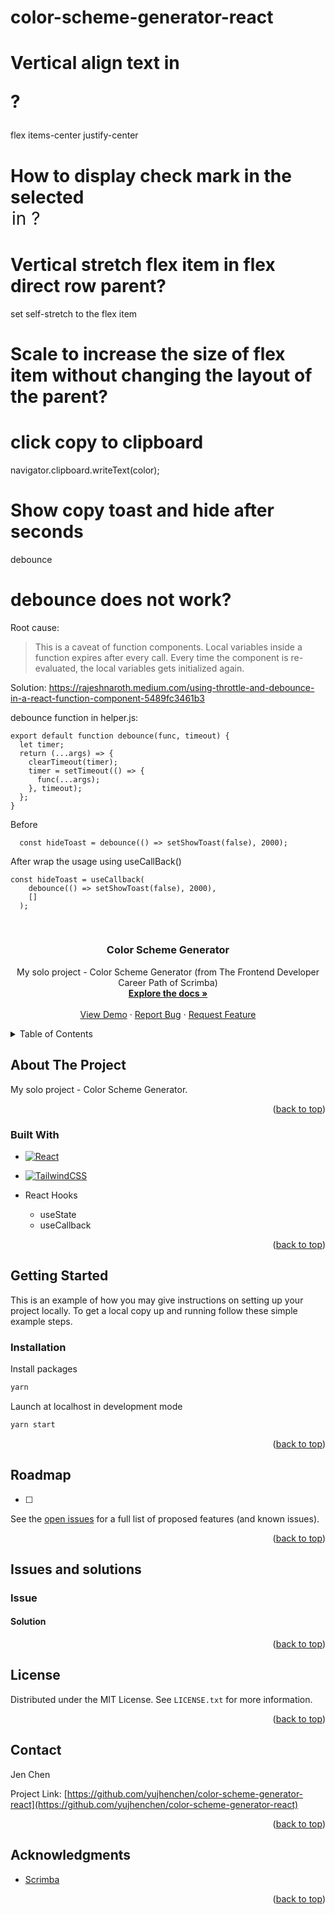 # color-scheme-generator-react


# Vertical align text in <p>?
flex items-center justify-center

# How to display check mark in the selected <option> in <select>?

# Vertical stretch flex item in flex direct row parent?
set self-stretch to the flex item

# Scale to increase the size of flex item without changing the layout of the parent?

# click copy to clipboard
navigator.clipboard.writeText(color);

# Show copy toast and hide after seconds
debounce

# debounce does not work?
Root cause:
> This is a caveat of function components. Local variables inside a function expires after every call. Every time the component is re-evaluated, the local variables gets initialized again.

Solution: 
https://rajeshnaroth.medium.com/using-throttle-and-debounce-in-a-react-function-component-5489fc3461b3



debounce function in helper.js:
```
export default function debounce(func, timeout) {
  let timer;
  return (...args) => {
    clearTimeout(timer);
    timer = setTimeout(() => {
      func(...args);
    }, timeout);
  };
}
```

Before
```
  const hideToast = debounce(() => setShowToast(false), 2000);
```

After wrap the usage using useCallBack()
```
const hideToast = useCallback(
    debounce(() => setShowToast(false), 2000),
    []
  );
```



<a name="readme-top"></a>

<!-- PROJECT LOGO -->
<br />
<div align="center">
  <!-- <a href="https://github.com/yujhenchen/color-scheme-generator-react">
    <img src="images/logo.png" alt="Logo" width="80" height="80">
  </a> -->

<h3 align="center">Color Scheme Generator</h3>

  <p align="center">
    My solo project - Color Scheme Generator (from The Frontend Developer Career Path of Scrimba)
    <br />
    <a href="https://github.com/yujhenchen/color-scheme-generator-react"><strong>Explore the docs »</strong></a>
    <br />
    <br />
    <a href="" target=”_blank”>View Demo</a>
    ·
    <a href="https://github.com/yujhenchen/color-scheme-generator-react/issues">Report Bug</a>
    ·
    <a href="https://github.com/yujhenchen/color-scheme-generator-react/issues">Request Feature</a>
  </p>
</div>

<!-- TABLE OF CONTENTS -->
<details>
  <summary>Table of Contents</summary>
  <ol>
    <li>
      <a href="#about-the-project">About The Project</a>
      <ul>
        <li><a href="#built-with">Built With</a></li>
      </ul>
    </li>
    <li>
      <a href="#getting-started">Getting Started</a>
      <ul>
        <!-- <li><a href="#prerequisites">Prerequisites</a></li> -->
        <li><a href="#installation">Installation</a></li>
      </ul>
    </li>
    <!-- <li><a href="#usage">Usage</a></li> -->
    <li><a href="#roadmap">Roadmap</a></li>
    <!-- <li><a href="#contributing">Contributing</a></li> -->
    <li><a href="#issues-and-solutions">Issues and solutions</a></li>
    <li><a href="#license">License</a></li>
    <li><a href="#contact">Contact</a></li>
    <li><a href="#acknowledgments">Acknowledgments</a></li>
  </ol>
</details>

<!-- ABOUT THE PROJECT -->

## About The Project

<!-- [![Product Name Screen Shot][product-screenshot]](https://example.com) -->

My solo project - Color Scheme Generator.

<p align="right">(<a href="#readme-top">back to top</a>)</p>

### Built With

- [![React][React.js]][React-url]
- [![TailwindCSS][TailwindCSS]][TailwindCSS-url]

- React Hooks
    - useState
    - useCallback

<p align="right">(<a href="#readme-top">back to top</a>)</p>

<!-- GETTING STARTED -->

## Getting Started

This is an example of how you may give instructions on setting up your project locally.
To get a local copy up and running follow these simple example steps.

<!-- ### Prerequisites

This is an example of how to list things you need to use the software and how to install them.
* npm
  ```sh
  npm install npm@latest -g
  ``` -->

### Installation

Install packages

```sh
yarn
```

Launch at localhost in development mode

```sh
yarn start
```

<p align="right">(<a href="#readme-top">back to top</a>)</p>

<!-- USAGE EXAMPLES -->
<!-- ## Usage

Use this space to show useful examples of how a project can be used. Additional screenshots, code examples and demos work well in this space. You may also link to more resources.

_For more examples, please refer to the [Documentation](https://example.com)_

<p align="right">(<a href="#readme-top">back to top</a>)</p> -->

<!-- ROADMAP -->

## Roadmap

- [ ] 

See the [open issues](https://github.com/yujhenchen/color-scheme-generator-react/issues) for a full list of proposed features (and known issues).

<p align="right">(<a href="#readme-top">back to top</a>)</p>

<!-- ISSUES AND SOLUTIONS -->

## Issues and solutions

### Issue

#### Solution



<p align="right">(<a href="#readme-top">back to top</a>)</p>

<!-- CONTRIBUTING -->
<!-- ## Contributing

Contributions are what make the open source community such an amazing place to learn, inspire, and create. Any contributions you make are **greatly appreciated**.

If you have a suggestion that would make this better, please fork the repo and create a pull request. You can also simply open an issue with the tag "enhancement".
Don't forget to give the project a star! Thanks again!

1. Fork the Project
2. Create your Feature Branch (`git checkout -b feature/AmazingFeature`)
3. Commit your Changes (`git commit -m 'Add some AmazingFeature'`)
4. Push to the Branch (`git push origin feature/AmazingFeature`)
5. Open a Pull Request

<p align="right">(<a href="#readme-top">back to top</a>)</p> -->

<!-- LICENSE -->

## License

Distributed under the MIT License. See `LICENSE.txt` for more information.

<p align="right">(<a href="#readme-top">back to top</a>)</p>

<!-- CONTACT -->

## Contact

<!-- Jen Chen - [@twitter_handle](https://twitter.com/twitter_handle) - email@email_client.com -->

Jen Chen

Project Link: [https://github.com/yujhenchen/color-scheme-generator-react](https://github.com/yujhenchen/color-scheme-generator-react)

<p align="right">(<a href="#readme-top">back to top</a>)</p>

<!-- ACKNOWLEDGMENTS -->

## Acknowledgments

- [Scrimba](https://scrimba.com/)



<p align="right">(<a href="#readme-top">back to top</a>)</p>

<!-- MARKDOWN LINKS & IMAGES -->
<!-- https://www.markdownguide.org/basic-syntax/#reference-style-links -->

[contributors-shield]: https://img.shields.io/github/contributors/yujhenchen/color-scheme-generator-react.svg?style=for-the-badge
[contributors-url]: https://github.com/yujhenchen/color-scheme-generator-react/graphs/contributors
[forks-shield]: https://img.shields.io/github/forks/yujhenchen/color-scheme-generator-react.svg?style=for-the-badge
[forks-url]: https://github.com/yujhenchen/color-scheme-generator-react/network/members
[stars-shield]: https://img.shields.io/github/stars/yujhenchen/color-scheme-generator-react.svg?style=for-the-badge
[stars-url]: https://github.com/yujhenchen/color-scheme-generator-react/stargazers
[issues-shield]: https://img.shields.io/github/issues/yujhenchen/color-scheme-generator-react.svg?style=for-the-badge
[issues-url]: https://github.com/yujhenchen/color-scheme-generator-react/issues
[license-shield]: https://img.shields.io/github/license/yujhenchen/color-scheme-generator-react.svg?style=for-the-badge
[license-url]: https://github.com/yujhenchen/color-scheme-generator-react/blob/master/LICENSE.txt
[linkedin-shield]: https://img.shields.io/badge/-LinkedIn-black.svg?style=for-the-badge&logo=linkedin&colorB=555
[linkedin-url]: https://linkedin.com/in/linkedin_username
[product-screenshot]: images/screenshot.png
[React.js]: https://img.shields.io/badge/React-20232A?style=for-the-badge&logo=react&logoColor=61DAFB
[React-url]: https://reactjs.org/
[FontAwesome]: https://a11ybadges.com/badge?logo=fontawesome
[FontAwesome-url]: https://fontawesome.com/
[TailwindCSS]: https://img.shields.io/badge/tailwindcss-%2338B2AC.svg?style=for-the-badge&logo=tailwind-css&logoColor=white
[TailwindCSS-url]: https://tailwindcss.com/